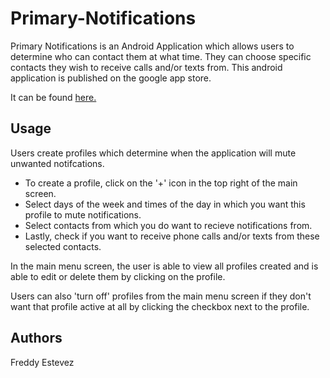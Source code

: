 # Primary-Notifications
Primary Notifications is an Android Application which allows users to determine who can contact them at what time. They can choose specific contacts they wish to receive calls and/or texts from. This android application is published on the google app store.

It can be found [here.](https://play.google.com/store/apps/details?id=com.red.f.primarynotifications&hl=en)

## Usage

Users create profiles which determine when the application will mute unwanted notifcations. 
* To create a profile, click on the '+' icon in the top right of the main screen. 
* Select days of the week and times of the day in which you want this profile to mute notifications. 
* Select contacts from which you do want to recieve notifications from. 
* Lastly, check if you want to receive phone calls and/or texts from these selected contacts.

In the main menu screen, the user is able to view all profiles created and is able to edit or delete them by clicking on the profile.

Users can also 'turn off' profiles from the main menu screen if they don't want that profile active at all by clicking the checkbox next to the profile.

## Authors

Freddy Estevez
